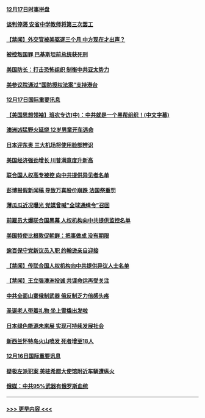 #### [12月17日时事拼盘](../pages/prog202/a102731589.md?t=12180644) 
#### [谈判停滞 安省中学教师将第三次罢工](../pages/prog202/a102731565.md?t=12180644) 
#### [【禁闻】外交官被美驱逐三个月 中方现在才出声？](../pages/prog202/a102731548.md?t=12180644) 
#### [被控叛国罪 巴基斯坦前总统获死刑](../pages/prog202/a102731435.md?t=12180644) 
#### [美国防长：打击恐怖组织 制衡中共亚太势力](../pages/prog202/a102731419.md?t=12180644) 
#### [美参议院通过“国防授权法案”支持港台](../pages/prog202/a102731407.md?t=12180644) 
#### [12月17日国际重要讯息](../pages/prog202/a102731240.md?t=12180644) 
#### [【美国思想领袖】班农专访(中)：中共就是一个黑帮组织！(中文字幕)](../pages/prog202/a102729959.md?t=12180644) 
#### [澳洲凶猛野火延烧 12岁男童开车逃命](../pages/prog202/a102731181.md?t=12180644) 
#### [日本迎东奥 三大机场将使用脸部辨识](../pages/prog202/a102731092.md?t=12180644) 
#### [美国经济强劲增长 川普满意度升新高](../pages/prog202/a102731052.md?t=12180644) 
#### [联合国人权高专被控 向中共提供异见者名单](../pages/prog202/a102731045.md?t=12180644) 
#### [彭博报假新闻稿 导致万喜股价崩跌 法国祭重罚](../pages/prog202/a102730937.md?t=12180644) 
#### [薄瓜瓜近况曝光 党媒曾喊“全球通缉令”召回](../pages/prog202/a102730850.md?t=12180644) 
#### [前雇员大爆联合国黑幕 人权机构向中共提供监控名单](../pages/prog202/a102730609.md?t=12180644) 
#### [美国特使比根敦促朝鲜：把事做成 没有期限](../pages/prog202/a102730625.md?t=12180644) 
#### [逾百保守党新议员入职  约翰逊亲自迎接](../pages/prog202/a102730778.md?t=12180644) 
#### [【禁闻】传联合国人权机构向中共提供异议人士名单](../pages/prog202/a102730747.md?t=12180644) 
#### [【禁闻】王立强澳洲投诚 共谍命运再受关注](../pages/prog202/a102730693.md?t=12180644) 
#### [中共全面山寨俄制武器 俄反制乏力倍感头疼](../pages/prog202/a102730668.md?t=12180644) 
#### [圣诞老人带着礼物 坐上雪橇出发啦](../pages/prog202/a102730635.md?t=12180644) 
#### [日本绿色能源未来展 实现可持续发展社会](../pages/prog202/a102730564.md?t=12180644) 
#### [新西兰怀特岛火山喷发 死者增至18人](../pages/prog202/a102730589.md?t=12180644) 
#### [12月16日国际重要讯息](../pages/prog202/a102730413.md?t=12180644) 
#### [疑极左派犯案 美驻希腊大使馆附近车辆遭纵火](../pages/prog202/a102730387.md?t=12180644) 
#### [俄媒：中共95%武器有俄罗斯血统](../pages/prog202/a102730370.md?t=12180644) 

----
#### [ >>> 更早内容 <<< ](../indexes/prog202-earlier.md)
